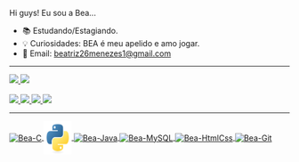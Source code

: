 Hi guys! Eu sou a Bea...

- 📚 Estudando/Estagiando.
- 💡 Curiosidades: BEA é meu apelido e amo jogar.
- 📧 Email: beatriz26menezes1@gmail.com

<div>
  <a href="https://github.com/beatrizmenezes1">
  <hr>
  <img height="150em" src="https://github-readme-stats.vercel.app/api?username=beatrizmenezes1&show_icons=true&theme=radical&include_all_commits=true&count_private=true"/>    
  <img height="150em" src="https://github-readme-stats.vercel.app/api/top-langs/?username=beatrizmenezes1&layout=compact&langs_count=7&theme=radical"/>
   <br>
   <br>
  <img height="200em" src="https://img.freepik.com/vetores-gratis/controle-numero-um-e-videogame-parede-de-tijolos-estilo-neon_24908-58767.jpg?size=338&ext=jpg"/>
  <img height="200em" src="https://i.redd.it/bnmm7jyh42s21.jpg"/>
  <img height="200em" src="https://media1.giphy.com/media/f8o4lUqu6Jm717Yxlt/200w.gif"/>
  <img height="200em" src="https://webcdn.hirezstudios.com/paladins/wp-content/uploads/2020/06/seris-512.gif"/>
</div>
  
  <hr>
  
<div style="display: inline_block">
  <img align= "center" alt= "Bea-C" height="60" width="50" src= "https://img.icons8.com/color/48/000000/c-programming.png" />
  <img align= "center" alt= "Bea-Python" height="60" width="50" src= "https://raw.githubusercontent.com/devicons/devicon/master/icons/python/python-original.svg" />
  <img align= "center" alt= "Bea-Java" height="60" width="70" src = "https://img.icons8.com/color/48/000000/java-coffee-cup-logo--v1.png"/>
  <img align= "center" alt= "Bea-MySQL" height="70" width="80" src= "https://img.icons8.com/color/48/000000/mysql-logo.png" />
  <img align= "center" alt= "Bea-HtmlCss" height="60" width="80" src= "https://upload.wikimedia.org/wikipedia/commons/thumb/1/10/CSS3_and_HTML5_logos_and_wordmarks.svg/1280px-CSS3_and_HTML5_logos_and_wordmarks.svg.png" />
  <img align= "center" alt= "Bea-Git" height="60" width="70" src = "https://img.icons8.com/color/48/000000/git.png"/>
</div>




